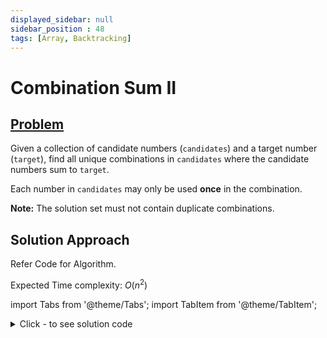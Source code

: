 ```yaml
---
displayed_sidebar: null
sidebar_position : 48
tags: [Array, Backtracking]
---
```


# Combination Sum II

## [Problem](https://leetcode.com/problems/combination-sum-ii/)

<p>Given a collection of candidate numbers (<code>candidates</code>) and a target number (<code>target</code>), find all unique combinations in <code>candidates</code>&nbsp;where the candidate numbers sum to <code>target</code>.</p>

<p>Each number in <code>candidates</code>&nbsp;may only be used <strong>once</strong> in the combination.</p>

<p><strong>Note:</strong>&nbsp;The solution set must not contain duplicate combinations.</p>

## Solution Approach
Refer Code for Algorithm.

Expected Time complexity: $O(n^2)$

import Tabs from '@theme/Tabs';
import TabItem from '@theme/TabItem';

<details><summary>Click - to see solution code</summary>

<Tabs>
<TabItem value="cpp" label="C++">

```cpp
class Solution {
   public:
    vector<vector<int>> combinationSum2(vector<int>& num, int target) {
        vector<vector<int>> res;
        sort(num.begin(), num.end());
        vector<int> local;
        findCombination(res, 0, target, local, num);
        return res;
    }
    void findCombination(vector<vector<int>>& res, const int order,
                         const int target, vector<int>& local,
                         const vector<int>& num) {
        if (target == 0) {
            res.push_back(local);
            return;
        } else {
            for (int i = order; i < num.size(); i++) {
                if (num[i] > target) return;
                if (i && num[i] == num[i - 1] && i > order) continue;
                local.push_back(num[i]),
                    findCombination(res, i + 1, target - num[i], local, num);
                local.pop_back();
            }
        }
    }
};

```
</TabItem>
</Tabs>

</details>

